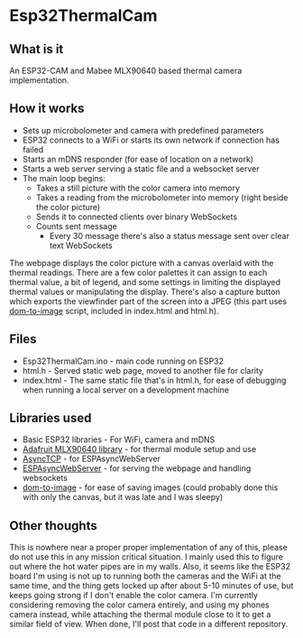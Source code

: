 # Esp32ThermalCam

## What is it

An ESP32-CAM and Mabee MLX90640 based thermal camera implementation.

## How it works

- Sets up microbolometer and camera with predefined parameters
- ESP32 connects to a WiFi or starts its own network if connection has failed
- Starts an mDNS responder (for ease of location on a network)
- Starts a web server serving a static file and a websocket server
- The main loop begins:
    - Takes a still picture with the color camera into memory
    - Takes a reading from the microbolometer into memory (right beside the color picture)
    - Sends it to connected clients over binary WebSockets
    - Counts sent message
        - Every 30 message there's also a status message sent over clear text WebSockets 

The webpage displays the color picture with a canvas overlaid with the thermal readings. There are a few color palettes it can assign to each thermal value, a bit of legend, and some settings in limiting the displayed thermal values or manipulating the display. There's also a capture button which exports the viewfinder part of the screen into a JPEG (this part uses [dom-to-image](https://github.com/tsayen/dom-to-image) script, included in index.html and html.h).

## Files
- Esp32ThermalCam.ino - main code running on ESP32
- html.h - Served static web page, moved to another file for clarity
- index.html - The same static file that's in html.h, for ease of debugging when running a local server on a development machine  

## Libraries used

- Basic ESP32 libraries - For WiFi, camera and mDNS
-  [Adafruit MLX90640 library](https://github.com/adafruit/Adafruit_MLX90640) - for thermal module setup and use
-  [AsyncTCP](https://github.com/me-no-dev/AsyncTCP) - for ESPAsyncWebServer
-  [ESPAsyncWebServer](https://github.com/me-no-dev/ESPAsyncWebServer) - for serving the webpage and handling websockets
-  [dom-to-image](https://github.com/tsayen/dom-to-image) - for ease of saving images (could probably done this with only the canvas, but it was late and I was sleepy)

## Other thoughts

This is nowhere near a proper proper implementation of any of this, please do not use this in any mission critical situation. I mainly used this to figure out where the hot water pipes are in my walls.
Also, it seems like the ESP32 board I'm using is not up to running both the cameras and the WiFi at the same time, and the thing gets locked up after about 5-10 minutes of use, but keeps going strong if I don't enable the color camera. I'm currently considering removing the color camera entirely, and using my phones camera instead, while attaching the thermal module close to it to get a similar field of view. When done, I'll post that code in a different repository.